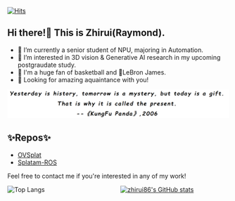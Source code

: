 [![Hits](https://hits.seeyoufarm.com/api/count/incr/badge.svg?url=https%3A%2F%2Fgithub.com%2FZhirui86%2Fzhirui86&count_bg=%2379C83D&title_bg=%23555555&icon=&icon_color=%23E7E7E7&title=pass+by&edge_flat=true)](https://hits.seeyoufarm.com)

## Hi there!👋 This is Zhirui(Raymond).
- 🔭 I’m currently a senior student of NPU, majoring in Automation.
- 🌱 I’m interested in 3D vision & Generative AI research in my upcoming postgraudate study.
- 🏀 I'm a huge fan of basketball and 👑LeBron James.
- 🥰 Looking for amazing aquaintance with you!

![my motto](motto.png)

## ✨Repos✨
- [OVSplat](https://github.com/Zhirui86/OVSplat)
- [Splatam-ROS](https://github.com/Zhirui86/Splatam-ROS)

Feel free to contact me if you're interested in any of my work!
<div style="display: flex; justify-content: space-between;">
    <div style="width: 49%;">
        <img src="https://github-readme-stats.vercel.app/api/top-langs/?username=zhirui86&layout=compact" alt="Top Langs" style="width: 49%; height: 60%;">
    </div>
    <div style="width: 49%;">
        <a href="https://github.com/anuraghazra/github-readme-stats">
            <img src="https://github-readme-stats.vercel.app/api?username=zhirui86&show_icons=true&count_private=true" alt="zhirui86's GitHub stats" style="width: 49%; height: 100%;">
        </a>
    </div>
</div>

<!--
**Zhirui86/zhirui86** is a ✨ _special_ ✨ repository because its `README.md` (this file) appears on your GitHub profile.

Here are some ideas to get you started:

- 🔭 I’m currently working on ...
- 🌱 I’m currently learning ...
- 👯 I’m looking to collaborate on ...
- 🤔 I’m looking for help with ...
- 💬 Ask me about ...
- 📫 How to reach me: ...
- 😄 Pronouns: ...
- ⚡ Fun fact: ...
-->
